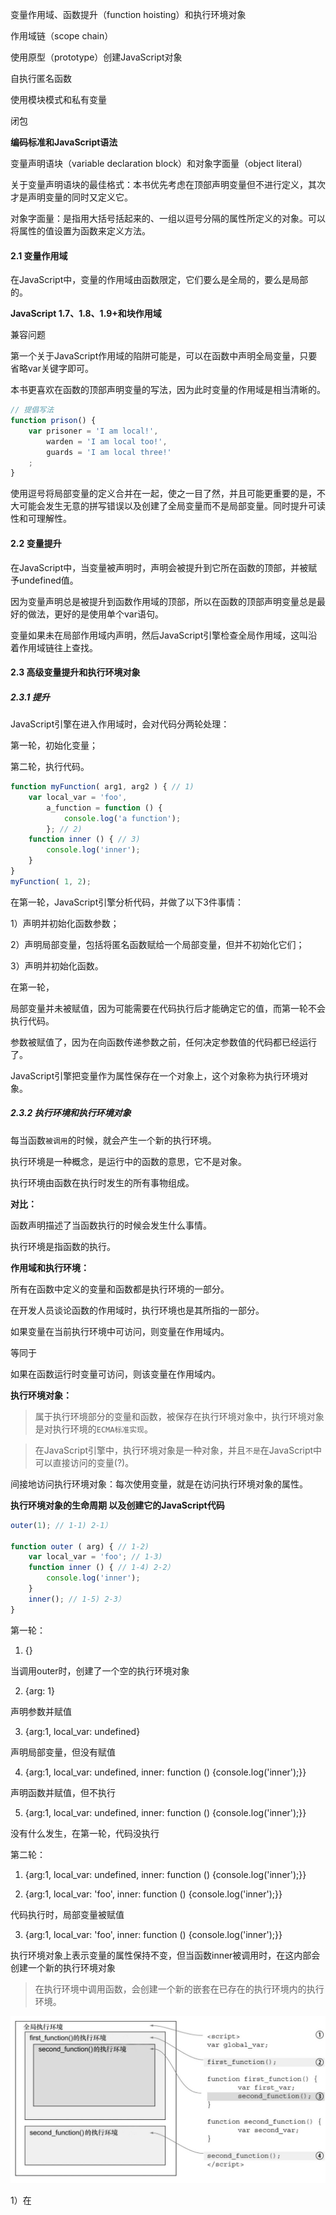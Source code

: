 变量作用域、函数提升（function hoisting）和执行环境对象 

作用域链（scope chain） 

使用原型（prototype）创建JavaScript对象 

自执行匿名函数 

使用模块模式和私有变量 

闭包 

**编码标准和JavaScript语法** 

变量声明语块（variable declaration block）和对象字面量（object literal） 

关于变量声明语块的最佳格式：本书优先考虑在顶部声明变量但不进行定义，其次才是声明变量的同时又定义它。 

对象字面量：是指用大括号括起来的、一组以逗号分隔的属性所定义的对象。可以将属性的值设置为函数来定义方法。 

#### 2.1 变量作用域 

在JavaScript中，变量的作用域由函数限定，它们要么是全局的，要么是局部的。 

**JavaScript 1.7、1.8、1.9+和块作用域** 

兼容问题 

第一个关于JavaScript作用域的陷阱可能是，可以在函数中声明全局变量，只要省略var关键字即可。 

本书更喜欢在函数的顶部声明变量的写法，因为此时变量的作用域是相当清晰的。 

``` javascript
// 提倡写法 
function prison() { 
	var prisoner = 'I am local!', 
		warden = 'I am local too!', 
		guards = 'I am local three!' 
	; 
} 
```

使用逗号将局部变量的定义合并在一起，使之一目了然，并且可能更重要的是，不大可能会发生无意的拼写错误以及创建了全局变量而不是局部变量。同时提升可读性和可理解性。 

#### 2.2 变量提升 

在JavaScript中，当变量被声明时，声明会被提升到它所在函数的顶部，并被赋予undefined值。 

因为变量声明总是被提升到函数作用域的顶部，所以在函数的顶部声明变量总是最好的做法，更好的是使用单个var语句。 

变量如果未在局部作用域内声明，然后JavaScript引擎检查全局作用域，这叫沿着作用域链往上查找。 

#### 2.3 高级变量提升和执行环境对象 

##### 2.3.1 提升 

JavaScript引擎在进入作用域时，会对代码分两轮处理： 

第一轮，初始化变量； 

第二轮，执行代码。 

```javascript 
function myFunction( arg1, arg2 ) { // 1) 
    var local_var = 'foo', 
        a_function = function () { 
        	console.log('a function'); 
        }; // 2) 
    function inner () { // 3) 
        console.log('inner'); 
    } 
} 
myFunction( 1, 2); 
```

在第一轮，JavaScript引擎分析代码，并做了以下3件事情： 

1）声明并初始化函数参数； 

2）声明局部变量，包括将匿名函数赋给一个局部变量，但并不初始化它们； 

3）声明并初始化函数。 

在第一轮， 

局部变量并未被赋值，因为可能需要在代码执行后才能确定它的值，而第一轮不会执行代码。 

参数被赋值了，因为在向函数传递参数之前，任何决定参数值的代码都已经运行了。 

JavaScript引擎把变量作为属性保存在一个对象上，这个对象称为执行环境对象。 

##### 2.3.2 执行环境和执行环境对象 

每当函数```被调用```的时候，就会产生一个新的执行环境。 

执行环境是一种概念，是运行中的函数的意思，它不是对象。 

执行环境由函数在执行时发生的所有事物组成。 

**对比：** 

函数声明描述了当函数执行的时候会发生什么事情。 

执行环境是指函数的执行。 

**作用域和执行环境：** 

所有在函数中定义的变量和函数都是执行环境的一部分。 

在开发人员谈论函数的作用域时，执行环境也是其所指的一部分。 

如果变量在当前执行环境中可访问，则变量在作用域内。 

等同于 

如果在函数运行时变量可访问，则该变量在作用域内。 

**执行环境对象：** 

> 属于执行环境部分的变量和函数，被保存在执行环境对象中，执行环境对象是对执行环境的``ECMA标准实现``。 

> 在JavaScript引擎中，执行环境对象是一种对象，并且``不是``在JavaScript中可以直接访问的变量(?)。 

间接地访问执行环境对象：每次使用变量，就是在访问执行环境对象的属性。 

**执行环境对象的生命周期 以及创建它的JavaScript代码** 

```javascript 
outer(1); // 1-1) 2-1） 

function outer ( arg) { // 1-2) 
    var local_var = 'foo'; // 1-3) 
    function inner () { // 1-4) 2-2） 
    	console.log('inner'); 
	} 
	inner(); // 1-5) 2-3） 
} 
```

第一轮： 

1) {} 

当调用outer时，创建了一个空的执行环境对象 

2) {arg: 1} 

声明参数并赋值 

3) {arg:1, local_var: undefined} 

声明局部变量，但没有赋值 

4) {arg:1, local_var: undefined, inner: function () {console.log('inner');}} 

声明函数并赋值，但不执行 

5) {arg:1, local_var: undefined, inner: function () {console.log('inner');}} 

没有什么发生，在第一轮，代码没执行 

第二轮： 

1) {arg:1, local_var: undefined, inner: function () {console.log('inner');}} 

2) {arg:1, local_var: 'foo', inner: function () {console.log('inner');}} 

代码执行时，局部变量被赋值 

3) {arg:1, local_var: 'foo', inner: function () {console.log('inner');}} 

执行环境对象上表示变量的属性保持不变，但当函数inner被调用时，在这内部会创建一个新的执行环境对象 

> 在执行环境中调用函数，会创建一个新的嵌套在已存在的执行环境内的执行环境。 

![image](<https://github.com/yeying0827/study_spa/blob/master/images/2-1.png>) 

1）在<script>标签内的所有东西都在全局执行环境中 

2）调用first_function，会在全局执行环境中创建一个新的执行环境。 

在first_function运行时，它有权限访问在调用它时创建的执行环境里面的变量。 

first_function有权限访问全局执行环境中定义的变量 以及 内部的局部变量。可以说：这些变量在作用域中。 

3）调用second_function，会在f_f的执行环境中创建一个新的执行环境。 

s_f有权限访问f_f的执行环境中的变量（译者注：表述有误，s_f的定义不在f_f内，无法访问f_f中的局部变量），也有权限访问全局执行环境中定义的变量，以及s_f中定义的局部变量。 

4）全局执行环境中调用s_f。``没有``权限访问f_f的执行环境中的变量. 

这里的s_f执行环境也没有权限访问先前调用的s_f中的变量，因为它们发生在不同的执行环境中。 

> JavaScript引擎在执行环境对象中访问作用域内的变量，查找的顺序叫做作用域链，它和原型链一起，描述了JavaScript访问变量和属性的顺序。 

#### 2.4 作用域链 

嵌套 

当在查找变量的定义时，JavaScript引擎首先在局部执行环境对象上查找。如果没有定义，则跳出作用域链，到创建它的执行环境中去，并且在该执行环境对象中查找变量的定义，以此类推，直到找到定义或者到达全局作用域为止。（使用找到的第一次匹配并停止查找。） 

![image](<https://github.com/yeying0827/study_spa/blob/master/images/2-1.png>) 

在运行期，JavaScript会检索作用域层级来解析变量名。-> 在层级更深的嵌套作用域中的变量，会使用它们的当前作用域替换更加全局的作用域，从而隐藏更加全局的作用域中的变量。-> 在实际代码中，应当尽力使得变量名是唯一的。 

```javascript 
var regular_joe = 'I am here to save the day'; 

// log 'I am here to save the day' 
console.log(regular_joe); 

function supermax() { 
	var regular_joe = 'regular_joe is assigned'; 
    
	// log 'regular_joe is assigned' 
	console.log(regular_joe); 
	function prison() { 
		var regular_joe; 

		// log undefined 
		console.log(regular_joe); 
	} 
	prison(); 
} 
supermax(); 
```

> 在查找一个变量的值时，结果可能来自于作用域链上的任何地方。 

**全局变量和window对象** 

全局变量：执行环境顶层对象的属性。 

浏览器的顶层对象是window对象；在nodejs中顶层对象是global。 

```javascript 
var regular_joe = 'Global variable'; 
console.log(regular_joe); 
console.log(window.regular_joe); 
console.log(regulart_joe === window.regular_joe); // true
```

#### 2.5 JavaScript对象和原型链 

JavaScript对象是基于原型(prototype-based)的，而当今其他广泛使用的语言全部都使用基于类(class-based)的对象。 

基于类的对象定义：使用类来描述它是什么样的。 

基于原型的对象：我们创建的对象，看起来要像我们想要的所有这种类型的对象那样，然后告诉JavaScript引擎，我们想要更多像这样的对象。 

**类比：** 

基于类：建筑师会先画出房子的蓝图->按蓝图建造 

基于原型：建筑师会先建一所房子->将房子都建成这种模样 

**简单对象创建：** 

```java 
// 基于对象 
public class Prisoner { 
    public int sentence = 4; 
    public int probation = 2; 
    public string name = 'Joe'; 
    public int id = 1234; 
} 
Prisoner prisoner = new Prisoner(); 
```

```javascript 
// 基于原型 
var prisoner = { 
    sentence: 4, 
    probation: 2, 
    name: 'Joe', 
    id: 1234 
}; 
```

基于原型的对象更简单，并且当只有一个对象实例时，编写更快。 

**多个对象共享相似的特性：** 

```java 
// 基于对象 
public class Prisoner { 
    public int sentence = 4; 
    public int probation = 2; 
    public string name; 
    public int id; 
    
    public Prisoner(string name, int id) { 
        this.name = name; 
        this.id = id; 
	} 
} 

Prisoner firstPrisoner = new Prisoner( 'Joe', 12 ); 
Prisoner secondPrisoner = new Prisoner( 'Sam', 34 ); 
```

```javascript 
// 基于原型 
var proto = { 
    sentence: 4, 
    probation: 2 
}; 
var Prisoner = function(name, id) { 
    this.name = name; 
    this.id = id; 
} 
Prisoner.prototype = proto; 
var firstPrisoner = new Prisoner( 'Joe', 12 ); 
var secondPrisoner = new Prisoner( 'Sam', 34 ); 
```

> 分析： 

> 首先-创建了对象的模板。在基于类的编程中叫做类，在基于原型的编程中叫做原型对象。作用：作为创建对象的结构。 

> 然后-创建构造函数。在JavaScript中，对象的构造函数和原型是分开设置的，需要额外多一步来将它们连接在一起。 

> 最后-实例化对象。JavaScript使用了new操作符，这违背了它基于原型的核心思想（容易让人混乱）。 -> ``Object.create方法`` 

```javascript 
var proto = { 
    sentence: 4, 
    probation: 2 
} 
var firstPrisoner = Object.create( proto ); 
firstPrisoner.name = 'Joe'; 
firstPrisoner.id = 12; 
```

繁琐重复的代码。-> 使用Object.create的常见模式是使用工厂函数来创建并返回最终的对象。 

```javascript 
var proto = { 
    sentence: 4, 
    probation: 2 
} 

var makePrisoner = function( name, id ) { // 工厂函数，创建了囚犯对象。封装了创建方式。 
    var prisoner = Object.create( proto ); 
    prisoner.name = name; 
    prisoner.id = id; 
    
    return prisoner; 
} 

var firstPrisoner = makePrisoner( 'Joe', 12 ); 
var secondPrisoner = makePrisoner( 'Sam', 34 ); 
```

```javascript 
// 兼容 
// Cross-browser method to support Object.create() 
var objectCreate = function ( arg ) { 
    if ( !arg ) { return {}; } 
    function obj () {}; 
    obj.prototype = arg; 
    return new obj; 
} 

Object.create = Object.create || objectCreate; 
```

##### 原型链 

JavaScript引擎是如何实现查找对象的属性值的。 

-> JavaScript使用原型链来解析属性值。 

> 1.原型链描述了JavaScript引擎如何从对象查找到原型以及原型的原型，来定位对象的属性值。 

> 2.当JavaScript到达通用的(generic)Object的原型，原型链就结束了。 

> 3.如果JavaScript在原型链上的所有地方都找不到请求的属性，则返回undefined。 

> 原型：保存在对象的__proto__属性中。generic object prototype has no prototype 

![image](<https://github.com/yeying0827/study_spa/blob/master/images/2-2.png>) 

可以使用__proto__属性，手动地在原型链上”往上爬“。 

```javascript 
console.log( firstPrisoner ); // { name: 'Joe', id: 12 } 
console.log( firstPrisoner.__proto__ ); // { sentence: 5, probation: 3 } 
console.log( firstPrisoner.__proto__.__proto__ ); // {} 
console.log( firstPrisoner.__proto__.__proto__.__proto__ ); // null
```



**更改原型** 

原型上的属性：类似静态变量 

```javascript 
proto.sentence = 5; 
console.log( firstPrisoner.sentence ); // 5 
console.log( secondPrisoner.sentence ); // 5 
```

使用原型从其他对象继承属性 

#### 2.6 函数——更深入的窥探 

函数是JavaScript中的第一类（first-class)对象。 

* 可以保存在变量中，可以有属性，可以作为参数传给调用函数。 

* 用于控制变量作用域 以及 提供私有变量和方法。 

##### 2.6.1 函数和匿名函数 

函数的一个重要特性：它是一个对象。 

```javascript 
function prison () {} 

// 可以使用变量来保存函数 
var prison = function prison () {}; 

// 使用匿名函数，减少冗余（以及减小名字不匹配的几率），它只是声明没有名字的函数的标签。 
var prison = function () {}; 
```

##### 2.6.2 自执行匿名函数 

* 不想共享变量 

* 容易覆盖 

* 难以诊断 

```javascript 
(function () { 
	var private_variable = "private"; 
})(); 
```

> 自执行匿名函数：定义它时没有名字并且没有保存给变量，但却立即执行了。 

> 被用于控制变量的作用域，阻止变量泄露到代码中的其他地方。 

> 可用于创建JavaScript插件，不会和应用代码冲突 —— 不会向全局名字空间添加任何变量。 

> 更加高级的用法：模块模式（module pattern） 

> 模块模式： 

> 使有办法定义私有变量和私有方法。 

```javascript 
(function () { 
    console.log(local_var); 
    
    var local_var = 'Local Variable'; 
    
    console.log(local_var); 
}()); 
```

变量污染了全局名字空间，就会有产生冲突的风险。``全局名字空间污染`` 

``使用自执行匿名函数``，避免全局变量被无意覆盖。 

将值作为参数传给自执行匿名函数，就可以保证这个参数的值在执行环境中是你所期望的值，因为外部代码不能影响到它。 

```javascript 
(function (what_to_eat) { 
    var sentence = 'I am going to eat a ' + what_to_eat; 

    console.log(sentence); 
})('sanwich'); 
```

```javascript 
// 避免$被Prototype库占用 
( function ( $ ) { 
	console.log( $ )； 
})( jQuery ); 
```

##### 2.6.3 模块模式——将私有变量引入JavaScript 

可以把应用封装在自执行匿名函数中，使应用免受第三方库（和我们自己）的影响 ——> 单页应用很庞大，不能定义在一个文件中 ——> 将该文件分成一个个的模块，每个模块都有自己的私有变量 

在稍大一点的模块中，减少全局变量很重要。 

```javascript 
var prison = (function() { 
    var prisoner_name = 'Mike', 
    	jail_term = '20 year term'; 
    return { 
        prisoner: prisoner_name + '-' + jail_term, 
        sentence: jail_term 
	}; 
})(); 
// jail_term不是prison对象或者原型上的属性，它是执行环境中创建的对象变量 
```

```javascript 
// 能更新
var prison = (function() {
    var prisoner_name = 'Mike',
        jail_term = '20 year term';
    return {
        prisoner: function () {
            return prisoner_name + '-' + jail_term;
        },
        setJailTerm: function (term) {
            jail_term = term;
        }
    };
})();
```

**闭包** 

是阻止垃圾回收器将变量从内存中移除的方法，使得在创建变量的执行环境的外面能够访问到该变量。 

```javascript 
var prison = (function() {
    var prisoner = 'Josh';
    
    return {
        prisoner: function () {
            return prisoner;
        }
    }
})();
```

在prionser函数被保存到prison对象上时，一个闭包就创建了。 

闭包因保存函数而被创建，在执行环境的外面，可以动态访问prisoner变量，这就阻止了垃圾回收器将prisoner变量从内存中移除。 

另一种使用闭包的常见情况，保存变量以便在Ajax请求返回时使用。 

如果使用jQuery来发送Ajax请求的方法，则this不再指向对象，它指向Ajax请求对象。 

```javascript 
var prison = {
    name: 'Josh',
    who: function () {
        $.ajax({
            success: function () {
                console.log( this.name );
            }
        });
    }
};
// outputs: undefined, 'this' is the ajax object
prison.who(); 
```

> 闭包由函数创建，该函数在当前执行环境中访问了某个变量，并将该函数保存给当前执行环境外的一个变量。 

```javascript 
// 通过把this保存给that，在函数中访问that，从而创建了一个闭包
var prison = {
    name: 'Josh',
    who: function () {
        var that = this;
        $.ajax({
            success: function () {
                // 尽管在Ajax请求返回的时候，who()已经执行完毕，但是that变量不会被垃圾回收
                console.log( that.name );
            }
        });
    }
};
prison.who();
```

##### 2.6.4 闭包 

```javascript 
var makePrison = function ( prisoner ) {
    return function () {
        return prisoner;
    }
};
var joshPrison = makePrison( 'Josh' );
var mikePrison = makePrison( 'Mike' );
// 此时有两个指针分别指向两个执行环境对象，两者的引用计数都是1

console.log( joshPrison() );
console.log( mikePrison() );
```

当调用makePrison时，为这次特定的调用创建了一个执行环境对象，将传入的值赋予prisoner。 

当我们把结果 **赋予** joshPrison变量的时候，这个特定的执行环境对象的引用计数置为1，因为引用计数大于0，所以JavaScript引擎会保留这个特定的执行环境对象。 

如果再次调用joshPrison，它会使用“在调用makePrison时所创建的并保存给joshPrison的执行环境对象”上设置的值。 

> 清除保存的执行环境对象的唯一方法（除了关闭网页），就是删除joshPrison变量。> 这个执行环境对象的引用计数降为0，然后JavaScript引擎会知道要对这个对象进行垃圾回收。 

>

> ！！运行本例代码2-12，使用delete方法无法删除，置为null应该可行，对这个执行环境对象不引用（引用计数会降为0） 

> 每次调用函数时，**都**会创建一个唯一的执行环境对象。 

> 函数执行完后，执行对象*就*会被丢弃，**除非**调用者引用了它。 

> 如果函数返回的是数字，就不能引用函数的执行环境对象。 

> 但！如果函数返回的是一个更复杂的结构，譬如函数、对象、或者数组，将返回值保存到一个变量上，就创建了一个对执行环境的引用。 

好处：e.g.对象继承 

坏事：可能会导致内存使用失控，内存泄漏 

参考：**附录A中的约定和工具** 避免无意形成闭包 

#### 2.7 小结 

理解执行环境对象 > 理解“作用域和提升是如何工作的” 

对于构建单页应用，本书将使用基于原型的模型，两个原因： 

对于我们的使用案例来说更加简单， 

并且这是JavaScript的方式，我们是用JavaScript在编码。 

编写自执行匿名函数 > 控制变量作用域 > 防止无意间污染全局名字空间，防止与其他库冲突 

理解模块模式和使用私有变量，允许你精心制作对象的公开API。保持API的美观和简洁，哪些需要消化学习，哪些是内部辅助方法，一目了然。 

闭包。 